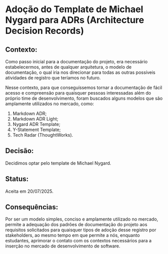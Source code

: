 # Adoção do Template de Michael Nygard para ADRs (Architecture Decision Records)

## Contexto:

Como passo inicial para a documentação do projeto, era necessário estabelecermos, antes de qualquer arquitetura, o modelo de documentação, o qual iria nos direcionar para todas as outras possíveis atividades de registro que teríamos no futuro.

Nesse contexto, para que conseguíssemos tornar a documentação de fácil acesso e compreensão para quaisquer pessoas interessadas além do próprio time de desenvolvimento, foram buscados alguns modelos que são amplamente utilizados no mercado, como:
1. Markdown ADR;
2. Markdown ADR Light;
3. Nygard ADR Template;
4. Y-Statement Template;
5. Tech Radar (ThoughtWorks).

## Decisão:

Decidimos optar pelo template de Michael Nygard.

## Status:

Aceita em 20/07/2025.

## Consequências:

Por ser um modelo simples, conciso e amplamente utilizado no mercado, permite a adequação dos padrões de documentação do projeto aos requisitos solicitados para quaisquer tipos de adoção desse registro por stakeholders, ao mesmo tempo em que permite a nós, enquanto estudantes, aprimorar o contato com os contextos necessários para a inserção no mercado de desenvolvimento de software.

